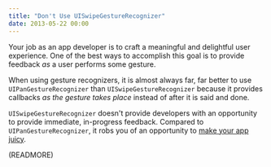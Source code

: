 ```yaml
---
title: "Don't Use UISwipeGestureRecognizer"
date: 2013-05-22 00:00
---
```


Your job as an app developer is to craft a meaningful and delightful user experience. One of the best ways to accomplish this goal is to provide feedback _as_ a user performs some gesture.

When using gesture recognizers, it is almost always far, far better to use `UIPanGestureRecognizer` than `UISwipeGestureRecognizer` because it provides callbacks _as the gesture takes place_ instead of after it is said and done.

`UISwipeGestureRecognizer` doesn't provide developers with an opportunity to provide immediate, in-progress feedback. Compared to `UIPanGestureRecognizer`, it robs you of an opportunity to [make your app juicy](http://www.youtube.com/watch?v=Fy0aCDmgnxg).

(READMORE)
